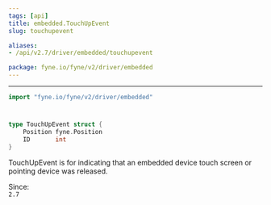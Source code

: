 ```yaml
---
tags: [api]
title: embedded.TouchUpEvent
slug: touchupevent

aliases:
- /api/v2.7/driver/embedded/touchupevent

package: fyne.io/fyne/v2/driver/embedded
---
```



---
```go
import "fyne.io/fyne/v2/driver/embedded"
```

#

###

```go
type TouchUpEvent struct {
	Position fyne.Position
	ID       int
}
```

TouchUpEvent is for indicating that an embedded device touch screen or pointing device was released.


<div class="since">Since: <code>
2.7</code></div>
